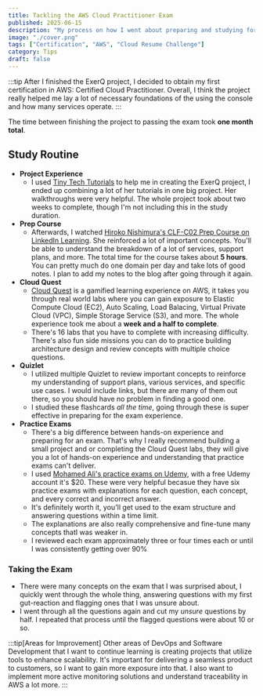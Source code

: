 ```yaml
---
title: Tackling the AWS Cloud Practitioner Exam
published: 2025-06-15
description: "My process on how I went about preparing and studying for the Cloud Practitioner Exam."
image: "./cover.png"
tags: ["Certification", "AWS", "Cloud Resume Challenge"]
category: Tips
draft: false
---
```


:::tip
After I finished the ExerQ project, I decided to obtain my first certification in AWS: Certified Cloud Practitioner. Overall, I think the project really helped me lay a lot of necessary foundations of the using the console and how many services operate.
:::

The time between finishing the project to passing the exam took **one month total**.

## Study Routine
- **Project Experience**
    - I used [Tiny Tech Tutorials](https://www.youtube.com/@TinyTechnicalTutorials) to help me in creating the ExerQ project, I ended up combining a lot of her tutorials in one big project. Her walkthroughs were very helpful. The whole project took about two weeks to complete, though I'm not including this in the study duration.
- **Prep Course**
    - Afterwards, I watched [Hiroko Nishimura's CLF-C02 Prep Course on LinkedIn Learning](https://www.linkedin.com/learning-login/share?account=56742337&forceAccount=false&redirect=https%3A%2F%2Fwww.linkedin.com%2Flearning%2Fcollections%2F7329251988431380481%3Ftrk%3Dshare_collection_url%26shareId%3D%252B6S7%252BPd%252FRgi88kthYd0%252BXQ%253D%253D). She reinforced a lot of important concepts. You'll be able to understand the breakdown of a lot of services, support plans, and more. The total time for the course takes about **5 hours**. You can pretty much do one domain per day and take lots of good notes. I plan to add my notes to the blog after going through it again.
- **Cloud Quest**
    - [Cloud Quest](https://aws.amazon.com/training/digital/aws-cloud-quest/) is a gamified learning experience on AWS, it takes you through real world labs where you can gain exposure to Elastic Compute Cloud (EC2), Auto Scaling, Load Balacing, Virtual Private Cloud (VPC), Simple Storage Service (S3), and more. The whole experience took me about a **week and a half to complete**. 
    - There's 16 labs that you have to complete with increasing difficulty. There's also fun side missions you can do to practice building architecture design and review concepts with multiple choice questions.
- **Quizlet**
    - I utilized multiple Quizlet to review important concepts to reinforce my understanding of support plans, various services, and specific use cases. I would include links, but there are many of them out there, so you should have no problem in finding a good one.
    - I studied these flashcards *all the time*, going through these is super effective in preparing for the exam experience.
- **Practice Exams**
    - There's a big difference between hands-on experience and preparing for an exam. That's why I really recommend building a small project and or completing the Cloud Quest labs, they will give you a lot of hands-on experience and understanding that practice exams can't deliver.
    - I used [Mohamed Ali's practice exams on Udemy](https://www.udemy.com/share/1013ma3@ZfQSD_JRJcqgQ-QyHIsT_oHJz0ezzF0jTa1sLg-hHXK3gvNFzMapw5Zm_NoTIJ9e/), with a free Udemy account it's $20. These were very helpful becasue they have six practice exams with explanations for each question, each concept, and every correct and incorrect answer.
    - It's definitely worth it, you'll get used to the exam structure and answering questions within a time limit.
    - The explanations are also really comprehensive and fine-tune many concepts thatI was weaker in.
    - I reviewed each exam approximately three or four times each or until I was consistently getting over 90%

### Taking the Exam
- There were many concepts on the exam that I was surprised about, I quickly went through the whole thing, answering questions with my first gut-reaction and flagging ones that I was unsure about.
- I went through all the questions again and cut my *unsure* questions by half. I repeated that process until the flagged questions were about 10 or so.


:::tip[Areas for Improvement]
Other areas of DevOps and Software Development that I want to continue learning is creating projects that utilize tools to enhance scalability. It's important for delivering a seamless product to customers, so I want to gain more exposure into that.
I also want to implement more active monitoring solutions and understand traceability in AWS a lot more.
:::